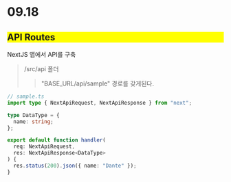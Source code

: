 # 09.18

## <div style="background-color: yellow;">API Routes</div>

NextJS 앱에서 API를 구축

> /src/api 폴더
>
> > "BASE_URL/api/sample" 경로를 갖게된다.

```typescript
// sample.ts
import type { NextApiRequest, NextApiResponse } from "next";

type DataType = {
  name: string;
};

export default function handler(
  req: NextApiRequest,
  res: NextApiResponse<DataType>
) {
  res.status(200).json({ name: "Dante" });
}
```

